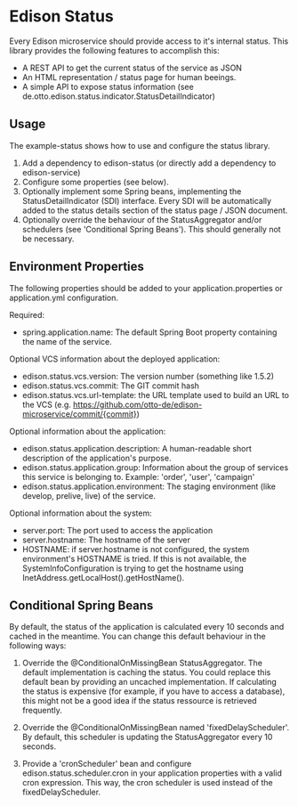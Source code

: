 # Edison Status

Every Edison microservice should provide access to it's internal status. This library provides the following
features to accomplish this:
* A REST API to get the current status of the service as JSON
* An HTML representation / status page for human beeings.
* A simple API to expose status information (see de.otto.edison.status.indicator.StatusDetailIndicator)

## Usage

The example-status shows how to use and configure the status library.
1. Add a dependency to edison-status (or directly add a dependency to edison-service)
2. Configure some properties (see below).
3. Optionally implement some Spring beans, implementing the StatusDetailIndicator (SDI) interface. Every SDI will
be automatically added to the status details section of the status page / JSON document.
4. Optionally override the behaviour of the StatusAggregator and/or schedulers (see 'Conditional Spring Beans'). This
should generally not be necessary.

## Environment Properties

The following properties should be added to your application.properties or application.yml configuration.

Required:
* spring.application.name: The default Spring Boot property containing the name of the service.

Optional VCS information about the deployed application:
* edison.status.vcs.version: The version number (something like 1.5.2)
* edison.status.vcs.commit: The GIT commit hash
* edison.status.vcs.url-template: the URL template used to build an URL to the VCS
(e.g. https://github.com/otto-de/edison-microservice/commit/{commit})

Optional information about the application:
* edison.status.application.description: A human-readable short description of the application's purpose.
* edison.status.application.group: Information about the group of services this service is belonging to.
Example: 'order', 'user', 'campaign'
* edison.status.application.environment: The staging environment (like develop, prelive, live) of the service.

Optional information about the system:
* server.port: The port used to access the application
* server.hostname: The hostname of the server
* HOSTNAME: if server.hostname is not configured, the system environment's HOSTNAME is tried. If this is not available, 
the SystemInfoConfiguration is trying to get the hostname using InetAddress.getLocalHost().getHostName().

## Conditional Spring Beans

By default, the status of the application is calculated every 10 seconds and cached in the meantime. You
can change this default behaviour in the following ways:

1. Override the @ConditionalOnMissingBean StatusAggregator. The default implementation is caching the status. You
could replace this default bean by providing an uncached implementation. If calculating the status is expensive
(for example, if you have to access a database), this might not be a good idea if the status ressource is retrieved
frequently.

2. Override the @ConditionalOnMissingBean named 'fixedDelayScheduler'. By default, this scheduler is updating the
StatusAggregator every 10 seconds.

3. Provide a 'cronScheduler' bean and configure edison.status.scheduler.cron in your application properties with
a valid cron expression. This way, the cron scheduler is used instead of the fixedDelayScheduler.
